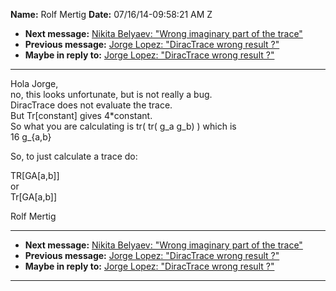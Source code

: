 **Name:** Rolf Mertig
**Date:** 07/16/14-09:58:21 AM Z

  - **Next message:** [Nikita Belyaev: "Wrong imaginary part of the
    trace"](0784.html)
  - **Previous message:** [Jorge Lopez: "DiracTrace wrong result
    ?"](0782.html)
  - **Maybe in reply to:** [Jorge Lopez: "DiracTrace wrong result
    ?"](0782.html)

-----

Hola Jorge,  
no, this looks unfortunate, but is not really a bug.  
DiracTrace does not evaluate the trace.  
But Tr[constant] gives 4\*constant.  
So what you are calculating is tr( tr( g\_a g\_b) ) which is  
16 g\_{a,b}  

So, to just calculate a trace do:  

TR[GA[a,b]]  
or  
Tr[GA[a,b]]  

Rolf Mertig  

-----

  - **Next message:** [Nikita Belyaev: "Wrong imaginary part of the
    trace"](0784.html)
  - **Previous message:** [Jorge Lopez: "DiracTrace wrong result
    ?"](0782.html)
  - **Maybe in reply to:** [Jorge Lopez: "DiracTrace wrong result
    ?"](0782.html)

-----

